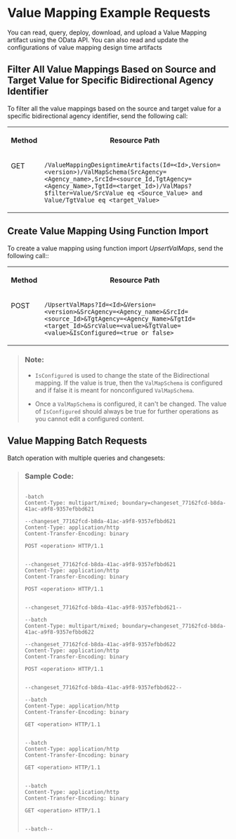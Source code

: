<!-- loio1425fe5aa47c4ceb81163d1f9dc7056f -->

# Value Mapping Example Requests

You can read, query, deploy, download, and upload a Value Mapping artifact using the OData API. You can also read and update the configurations of value mapping design time artifacts



<a name="loio1425fe5aa47c4ceb81163d1f9dc7056f__section_dpm_nmw_z4b"/>

## Filter All Value Mappings Based on Source and Target Value for Specific Bidirectional Agency Identifier

To filter all the value mappings based on the source and target value for a specific bidirectional agency identifier, send the following call:


<table>
<tr>
<th valign="top">

Method



</th>
<th valign="top">

Resource Path



</th>
</tr>
<tr>
<td valign="top">

GET



</td>
<td valign="top">

 `/ValueMappingDesigntimeArtifacts(Id=<Id>,Version=<version>)/ValMapSchema(SrcAgency=<Agency_name>,SrcId=<source_Id,TgtAgency=<Agency_Name>,TgtId=<target_Id>)/ValMaps?$filter=Value/SrcValue eq <Source_Value> and Value/TgtValue eq <target_Value>` 



</td>
</tr>
</table>



<a name="loio1425fe5aa47c4ceb81163d1f9dc7056f__section_oyl_sh5_1pb"/>

## Create Value Mapping Using Function Import

To create a value mapping using function import *UpsertValMaps*, send the following call::


<table>
<tr>
<th valign="top">

Method



</th>
<th valign="top">

Resource Path



</th>
</tr>
<tr>
<td valign="top">

POST



</td>
<td valign="top">

 `/UpsertValMaps?Id=<Id>&Version=<version>&SrcAgency=<Agency_name>&SrcId=<source_Id>&TgtAgency=<Agency_Name>&TgtId=<target_Id>&SrcValue=<value>&TgtValue=<value>&IsConfigured=<true or false>` 



</td>
</tr>
</table>

> ### Note:  
> -   `IsConfigured` is used to change the state of the Bidirectional mapping. If the value is true, then the `ValMapSchema` is configured and if false it is meant for nonconfigured `ValMapSchema`.
> 
> -   Once a `ValMapSchema` is configured, it can't be changed. The value of `IsConfigured` should always be true for further operations as you cannot edit a configured content.



<a name="loio1425fe5aa47c4ceb81163d1f9dc7056f__section_f1v_ycj_vnb"/>

## Value Mapping Batch Requests

Batch operation with multiple queries and changesets:

> ### Sample Code:  
> ```
> 
> -batch
> Content-Type: multipart/mixed; boundary=changeset_77162fcd-b8da-41ac-a9f8-9357efbbd621
>  
> --changeset_77162fcd-b8da-41ac-a9f8-9357efbbd621
> Content-Type: application/http
> Content-Transfer-Encoding: binary
>  
> POST <operation> HTTP/1.1
>  
>  
> --changeset_77162fcd-b8da-41ac-a9f8-9357efbbd621
> Content-Type: application/http
> Content-Transfer-Encoding: binary
>  
> POST <operation> HTTP/1.1
>  
>  
> --changeset_77162fcd-b8da-41ac-a9f8-9357efbbd621--
>  
> --batch
> Content-Type: multipart/mixed; boundary=changeset_77162fcd-b8da-41ac-a9f8-9357efbbd622
>  
> --changeset_77162fcd-b8da-41ac-a9f8-9357efbbd622
> Content-Type: application/http
> Content-Transfer-Encoding: binary
>  
> POST <operation> HTTP/1.1
>  
>  
> --changeset_77162fcd-b8da-41ac-a9f8-9357efbbd622--
>  
> --batch
> Content-Type: application/http
> Content-Transfer-Encoding: binary
>  
> GET <operation> HTTP/1.1
>  
>  
> --batch
> Content-Type: application/http
> Content-Transfer-Encoding: binary
>  
> GET <operation> HTTP/1.1
>  
>  
> --batch
> Content-Type: application/http
> Content-Transfer-Encoding: binary
>  
> GET <operation> HTTP/1.1
>  
>  
> --batch--
> ```


